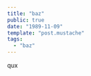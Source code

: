 ```yaml
---
title: "baz"
public: true
date: "1989-11-09"
template: "post.mustache"
tags:
  - "baz"
---
```


qux
